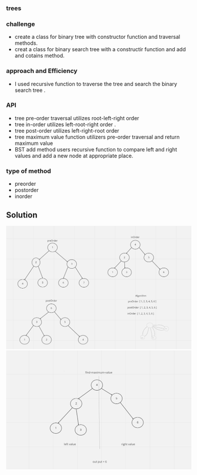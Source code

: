 ### trees
 ### challenge 
 

 - create a class for binary tree with constructor function and traversal methods.
 - creat a class for binary search tree with a constructir function and add and cotains method.

 ### approach and Efficiency 

 - I used recursive function to traverse the tree and search the binary search tree .

 ### API
 - tree pre-order traversal utilizes root-left-right order 
 - tree in-order utilizes left-root-right order .
 - tree post-order utilizes left-right-root order 
 - tree maximum value function utilizers pre-order traversal and return maximum value 
 - BST add method users recursive function to compare left and right values and add a new node at appropriate place.
  
  ### type of method 
  - preorder
  - postorder
  - inorder 

  ## Solution
<!-- Embedded whiteboard image -->
![WhiteBoard](../assets/tree1.png)
![WhiteBoard](../assets/tree2.png)

